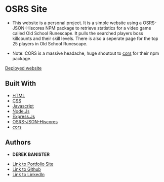 # OSRS Site

* This website is a personal project. It is a simple website using a OSRS-JSON-Hiscores NPM package to retrieve statistics for a video game called Old School Runescape. It pulls the searched players boss killcounts and their skill levels. There is also a seperate page for the top 25 players in Old School Runescape.

* Note: CORS is a massive headache, huge shoutout to [cors](https://www.npmjs.com/package/cors) for their npm package.

[Deployed website](https://gentle-depths-19347.herokuapp.com/) 


## Built With

* [HTML](https://www.html.com/)
* [CSS](https://www.w3schools.com/css/)
* [Javascript](https://www.javascript.com/)
* [Node.Js](https://nodejs.org/en/)
* [Express.Js](https://expressjs.com/)
* [OSRS-JSON-Hiscores](https://www.npmjs.com/package/osrs-json-hiscores)
* [cors](https://www.npmjs.com/package/cors)


## Authors

* **DEREK BANISTER** 

- [Link to Portfolio Site](https://derekbanister.github.io/portfolio/)
- [Link to Github](https://github.com/DerekBanister)
- [Link to LinkedIn](https://www.linkedin.com/in/derek-banister/)
